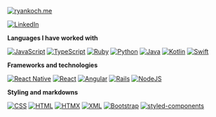 [![ryankoch.me](https://img.shields.io/badge/-💜_RYANKOCH.ME-000000?style=for-the-badge)](https://ryankoch.me)


[![LinkedIn](https://custom-icon-badges.demolab.com/badge/LinkedIn-0A66C2?logo=linkedin-white&logoColor=fff)]([#](https://www.linkedin.com/in/ryan-koch13/))

**Languages I have worked with**

[![JavaScript](https://img.shields.io/badge/JavaScript-F7DF1E?logo=javascript&logoColor=000)]()
[![TypeScript](https://img.shields.io/badge/-TypeScript-000000?style=flat&logo=typescript&logoColor=007ACC)]()
[![Ruby](https://img.shields.io/badge/-Ruby-000000?style=flat&logo=Ruby&logoColor=8B0000)]()
[![Python](https://img.shields.io/badge/-Python-000000?style=flat&logo=python)]()
[![Java](https://img.shields.io/badge/Java-%23ED8B00.svg?logo=openjdk&logoColor=white)]()
[![Kotlin](https://img.shields.io/badge/Kotlin-%237F52FF.svg?logo=kotlin&logoColor=white)]()
[![Swift](https://img.shields.io/badge/Swift-F54A2A?logo=swift&logoColor=white)]()

**Frameworks and technologies**

[![React Native](https://img.shields.io/badge/React_Native-%2320232a.svg?logo=react&logoColor=%2361DAFB)]()
[![React](https://img.shields.io/badge/React-%2320232a.svg?logo=react&logoColor=%2361DAFB)]()
[![Angular](https://img.shields.io/badge/Angular-%23DD0031.svg?logo=angular&logoColor=white)]()
[![Rails](https://img.shields.io/badge/Rails-%23CC0000.svg?logo=ruby-on-rails&logoColor=white)]()
[![NodeJS](https://img.shields.io/badge/Node.js-6DA55F?logo=node.js&logoColor=white)]()

**Styling and markdowns**

[![CSS](https://img.shields.io/badge/CSS-1572B6?logo=css3&logoColor=fff)]()
[![HTML](https://img.shields.io/badge/HTML-%23E34F26.svg?logo=html5&logoColor=white)]()
[![HTMX](https://img.shields.io/badge/HTMX-36C?logo=htmx&logoColor=fff)]()
[![XML](https://img.shields.io/badge/XML-767C52?logo=xml&logoColor=fff)]()
[![Bootstrap](https://img.shields.io/badge/Bootstrap-7952B3?logo=bootstrap&logoColor=fff)]()
[![styled-components](https://img.shields.io/badge/styled--components-DB7093?logo=styledcomponents&logoColor=fff)]()
